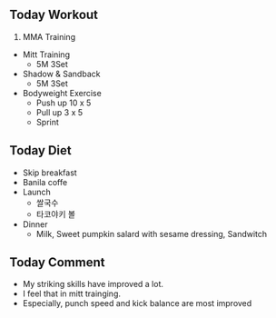 ## Today Workout
1. MMA Training
  * Mitt Training 
    - 5M 3Set
  * Shadow & Sandback
    - 5M 3Set
  * Bodyweight Exercise
    - Push up 10 x 5
    - Pull up 3 x 5
    - Sprint

## Today Diet
* Skip breakfast
* Banila coffe
* Launch
  - 쌀국수
  - 타코야키 볼
* Dinner
  - Milk, Sweet pumpkin salard with sesame dressing, Sandwitch

## Today Comment
* My striking skills have improved a lot.
* I feel that in mitt trainging. 
* Especially, punch speed and kick balance are most improved
